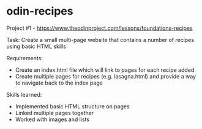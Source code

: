 # odin-recipes

Project #1 - https://www.theodinproject.com/lessons/foundations-recipes

Task: Create a small multi-page website that contains a number of recipes using basic HTML skills 

Requirements:

- Create an index.html file which will link to pages for each recipe added
- Create multiple pages for recipes (e.g. lasagna.html) and provide a way to navigate back to the index page

Skills learned:

- Implemented basic HTML structure on pages
- Linked multiple pages together
- Worked with images and lists